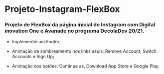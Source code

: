 # Projeto-Instagram-FlexBox
### Projeto de FlexBox da página inicial do Instagram com Digital inovation One e Avanade no programa DecolaDev 20/21.
- Implementei um Footer;

- Animação de sombreamento nos links azuis: 
	Remove Account,
	Switch Accounts e 
	Sign Up;

- Animação nos botões: 
	Continue as,
	Download App Store e 
	Google Play.
